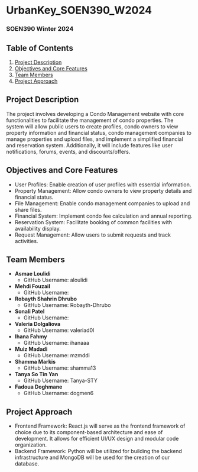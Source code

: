 # UrbanKey_SOEN390_W2024
### SOEN390 Winter 2024

## Table of Contents
1. [Project Description](#project-description)
2. [Objectives and Core Features](#objectives-and-core-features)
3. [Team Members](#team-members)
4. [Project Approach](#project-approach)

## Project Description
The project involves developing a Condo Management website with core functionalities to facilitate the management of condo properties. The system will allow public users to create profiles, condo owners to view property information and financial status, condo management companies to manage properties and upload files, and implement a simplified financial and reservation system. Additionally, it will include features like user notifications, forums, events, and discounts/offers.

## Objectives and Core Features
* User Profiles: Enable creation of user profiles with essential information.
* Property Management: Allow condo owners to view property details and financial status.
* File Management: Enable condo management companies to upload and share files.
* Financial System: Implement condo fee calculation and annual reporting.
* Reservation System: Facilitate booking of common facilities with availability display.
* Request Management: Allow users to submit requests and track activities.

## Team Members
* **Asmae Loulidi**
  * GitHub Username: aloulidi
* **Mehdi Fouzail**
  * GitHub Username: 
* **Robayth Shahrin Dhrubo**
  * GitHub Username: Robayth-Dhrubo
* **Sonali Patel**
  * GitHub Username: 
* **Valeria Dolgaliova**
  * GitHub Username: valeriad0l
* **Ihana Fahmy**
  * GitHub Username: ihanaaa
* **Muiz Madadi**
  * GitHub Username: mzmddi
* **Shamma Markis**
  * GitHub Username: shamma13
* **Tanya So Tin Yan**
  * GitHub Username: Tanya-STY
* **Fadoua Doghmane**
  * GitHub Username: dogmen6

## Project Approach
* Frontend Framework: React.js will serve as the frontend framework of choice due to its component-based architecture and ease of development. It allows for efficient UI/UX design and modular code organization. 
* Backend Framework: Python will be utilized for building the backend infrastructure and MongoDB will be used for the creation of our database.
